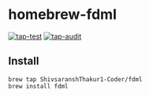 # homebrew-fdml

[![tap-test](https://github.com/ShivsaranshThakur1-Coder/homebrew-fdml/actions/workflows/tap-test.yml/badge.svg?branch=main)](https://github.com/ShivsaranshThakur1-Coder/homebrew-fdml/actions/workflows/tap-test.yml)
[![tap-audit](https://github.com/ShivsaranshThakur1-Coder/homebrew-fdml/actions/workflows/tap-audit.yml/badge.svg?branch=main)](https://github.com/ShivsaranshThakur1-Coder/homebrew-fdml/actions/workflows/tap-audit.yml)

## Install

    brew tap ShivsaranshThakur1-Coder/fdml
    brew install fdml
